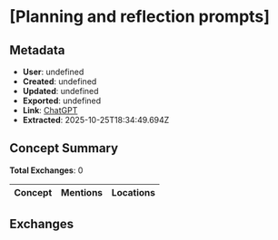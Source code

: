 # \[Planning and reflection prompts\]

## Metadata

- **User**: undefined
- **Created**: undefined
- **Updated**: undefined
- **Exported**: undefined
- **Link**: [ChatGPT](undefined)
- **Extracted**: 2025-10-25T18:34:49.694Z

## Concept Summary

**Total Exchanges**: 0

| Concept | Mentions | Locations |
|---------|----------|----------|

## Exchanges

